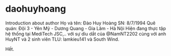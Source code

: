 # daohuyhoang
Introduction about author
Họ và tên: Đào Huy Hoàng
SN: 8/7/1994
Quê quán: Đội 3 - Yên Mỹ - Dương Quang - Gia Lâm - Hà Nội
Hiện đang thực tập hệ thống tại MediTech JSC,.. với sự dìu dắt của @NamNT2202 cùng với anh HuyNT và 2 sinh viên TLU: lamkieu141 và South Wind.

Hết.
